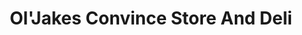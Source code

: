 ---
title: "Ol'Jakes Convince Store And Deli"
url: /hutchinson/oljakes-convince-store-and-deli/
shop: deli
---